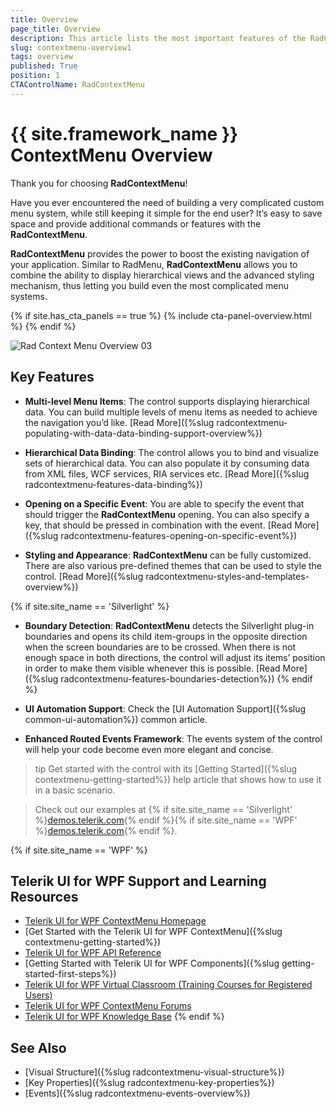 ```yaml
---
title: Overview
page_title: Overview
description: This article lists the most important features of the RadContextMenu control.
slug: contextmenu-overview1
tags: overview
published: True
position: 1
CTAControlName: RadContextMenu
---
```


# {{ site.framework_name }} ContextMenu Overview

Thank you for choosing __RadContextMenu__!        

Have you ever encountered the need of building a very complicated custom menu system, while still keeping it simple for the end user? It’s easy to save space and provide additional commands or features with the __RadContextMenu__.        

__RadContextMenu__ provides the power to boost the existing navigation of your application. Similar to RadMenu, __RadContextMenu__ allows you to combine the ability to display hierarchical views and the advanced styling mechanism, thus letting you build even the most complicated menu systems.   

{% if site.has_cta_panels == true %}
{% include cta-panel-overview.html %}
{% endif %}

![Rad Context Menu Overview 03](images/RadContextMenu_Overview_03.png)

## Key Features      

* __Multi-level Menu Items__: The control supports displaying hierarchical data. You can build multiple levels of menu items as needed to achieve the navigation you’d like. [Read More]({%slug radcontextmenu-populating-with-data-data-binding-support-overview%})

* __Hierarchical Data Binding__: The control allows you to bind and visualize sets of hierarchical data. You can also populate it by consuming data from XML files, WCF services, RIA services etc. [Read More]({%slug radcontextmenu-features-data-binding%})

* __Opening on a Specific Event__: You are able to specify the event that should trigger the __RadContextMenu__ opening. You can also specify a key, that should be pressed in combination with the event. [Read More]({%slug radcontextmenu-features-opening-on-specific-event%})

* __Styling and Appearance__: __RadContextMenu__ can be fully customized. There are also various pre-defined themes that can be used to style the control. [Read More]({%slug radcontextmenu-styles-and-templates-overview%})

{% if site.site_name == 'Silverlight' %}
* __Boundary Detection__: __RadContextMenu__ detects the Silverlight plug-in boundaries and opens its child item-groups in the opposite direction when the screen boundaries are to be crossed. When there is not enough space in both directions, the control will adjust its items’ position in order to make them visible whenever this is possible. [Read More]({%slug radcontextmenu-features-boundaries-detection%})
{% endif %}

* __UI Automation Support__: Check the [UI Automation Support]({%slug common-ui-automation%}) common article.

* __Enhanced Routed Events Framework__: The events system of the control will help your code become even more elegant and concise.       

>tip Get started with the control with its [Getting Started]({%slug contextmenu-getting-started%}) help article that shows how to use it in a basic scenario.

> Check out our examples at {% if site.site_name == 'Silverlight' %}[demos.telerik.com](https://demos.telerik.com/silverlight/#ContextMenu/FirstLook){% endif %}{% if site.site_name == 'WPF' %}[demos.telerik.com](https://demos.telerik.com/wpf/){% endif %}.

{% if site.site_name == 'WPF' %}
## Telerik UI for WPF Support and Learning Resources

* [Telerik UI for WPF ContextMenu Homepage](https://www.telerik.com/products/wpf/contextmenu.aspx)
* [Get Started with the Telerik UI for WPF ContextMenu]({%slug contextmenu-getting-started%})
* [Telerik UI for WPF API Reference](https://docs.telerik.com/devtools/wpf/api/)
* [Getting Started with Telerik UI for WPF Components]({%slug getting-started-first-steps%})
* [Telerik UI for WPF Virtual Classroom (Training Courses for Registered Users)](https://learn.telerik.com/learn/course/external/view/elearning/16/telerik-ui-for-wpf) 
* [Telerik UI for WPF ContextMenu Forums](https://www.telerik.com/forums/wpf)
* [Telerik UI for WPF Knowledge Base](https://docs.telerik.com/devtools/wpf/knowledge-base)
{% endif %}

## See Also

* [Visual Structure]({%slug radcontextmenu-visual-structure%})
* [Key Properties]({%slug radcontextmenu-key-properties%}) 
* [Events]({%slug radcontextmenu-events-overview%})
